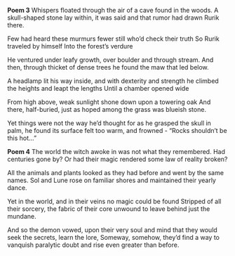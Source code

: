**Poem 3**
Whispers floated through the air
of a cave found in the woods.
A skull-shaped stone lay within, it was said
and that rumor had drawn Rurik there.

Few had heard these murmurs
fewer still who’d check their truth
So Rurik traveled by himself
Into the forest’s verdure

He ventured under leafy growth,
over boulder and through stream.
And then, through thicket of dense trees
he found the maw that led below.

A headlamp lit his way inside,
and with dexterity and strength
he climbed the heights and leapt the lengths
Until a chamber opened wide

From high above, weak sunlight shone
down upon a towering oak
And there, half-buried, just as hoped
among the grass was blueish stone.

Yet things were not the way he’d thought
for as he grasped the skull in palm,
he found its surface felt too warm,
and frowned - “Rocks shouldn’t be this hot…”

**Poem 4**
The world the witch awoke in 
was not what they remembered.
Had centuries gone by?
Or had their magic rendered
some law of reality broken?

All the animals and plants
looked as they had before
and went by the same names.
Sol and Lune rose on familiar shores
and maintained their yearly dance.

Yet in the world, and in their veins
no magic could be found
Stripped of all their sorcery,
the fabric of their core unwound
to leave behind just the mundane.

And so the demon vowed,
upon their very soul and mind
that they would seek the secrets,
learn the lore,
Someway, somehow, they’d find
a way to vanquish paralytic doubt
and rise 
even greater than before.
